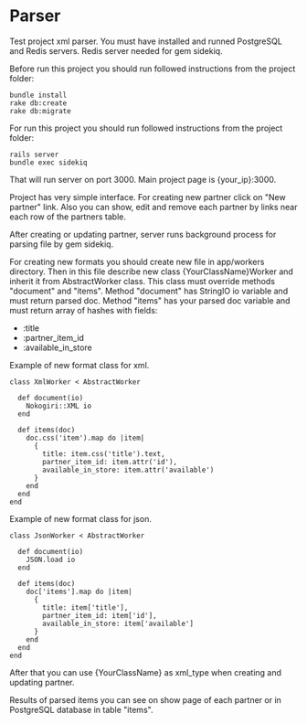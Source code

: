 # Parser
Test project xml parser.
You must have installed and runned PostgreSQL and Redis servers.
Redis server needed for gem sidekiq.

Before run this project you should run followed instructions from the project folder:
```
bundle install
rake db:create
rake db:migrate
```

For run this project you should run followed instructions from the project folder:
```
rails server
bundle exec sidekiq
```

That will run server on port 3000.
Main project page is {your_ip}:3000.

Project has very simple interface.
For creating new partner click on "New partner" link.
Also you can show, edit and remove each partner by links near each row of the partners table.

After creating or updating partner, server runs background process for parsing file by gem sidekiq.

For creating new formats you should create new file in app/workers directory.
Then in this file describe new class {YourClassName}Worker and inherit it from AbstractWorker class.
This class must override methods "document" and "items".
Method "document" has StringIO io variable and must return parsed doc.
Method "items" has your parsed doc variable and must return array of hashes with fields:
- :title
- :partner_item_id
- :available_in_store

Example of new format class for xml.
```
class XmlWorker < AbstractWorker

  def document(io)
    Nokogiri::XML io
  end

  def items(doc)
    doc.css('item').map do |item|
      {
        title: item.css('title').text,
        partner_item_id: item.attr('id'),
        available_in_store: item.attr('available')
      }
    end
  end
end
```

Example of new format class for json.
```
class JsonWorker < AbstractWorker

  def document(io)
    JSON.load io
  end

  def items(doc)
    doc['items'].map do |item|
      {
        title: item['title'],
        partner_item_id: item['id'],
        available_in_store: item['available']
      }
    end
  end
end
```
After that you can use {YourClassName} as xml_type when creating and updating partner.

Results of parsed items you can see on show page of each partner or in PostgreSQL database in table "items".

